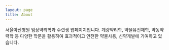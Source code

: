 ```yaml
---
layout: page
title: About
---
```


서울아산병원 임상약리학과 수련생 웹페이지입니다. 계량약리학, 약물유전체학, 약동약력학 등 다양한 학문을 활용하여 효과적이고 안전한 약물사용, 신약개발에 기여하고 있습니다.
